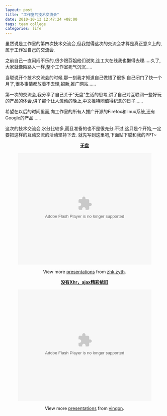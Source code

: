 ```yaml
---
layout: post
title: "工作室的技术交流会"
date: 2010-10-13 12:47:24 +08:00
tags: team college
categories: life
---
```


虽然说是工作室的第四次技术交流会,但我觉得这次的交流会才算是真正意义上的,属于工作室自己的交流会.

之前自己一直闷闷不乐的,很少跟芬姐他们说笑,连工大在线我也懒得去理.....久了,大家就像陌路人一样,整个工作室死气沉沉.....

当聪说开个技术交流会的时候,那一刻我才知道自己做错了很多.自己闭门了快一个月了,很多事情都放着不去理,招新,推广网站......

第一次的交流会,我分享了自己关于"无盘"生活的思考,讲了自己对互联网一些好玩的产品的体会,讲了那个让人激动的晚上,中文推特圈值得纪念的日子......

希望在以后的时间里面,向工作室的所有人推广开源的Firefox和linux系统,还有Google的产品......

这次的技术交流会,水分比较多,而且准备的也不是很充分.不过,这只是个开始,一定要把这样的互动交流的活动坚持下去.
就先写到这里吧,下面贴下聪和我的PPT~ <!--more-->



<p style="text-align: center;"><a title="无盘" href="http://www.slideshare.net/zhkzyth/ss-5414681"><strong>无盘</strong></a></p>

<p style="text-align: center;"><object id="__sse5414681" classid="clsid:d27cdb6e-ae6d-11cf-96b8-444553540000" width="425" height="355" codebase="http://download.macromedia.com/pub/shockwave/cabs/flash/swflash.cab#version=6,0,40,0"><param name="allowFullScreen" value="true" /><param name="allowScriptAccess" value="always" /><param name="src" value="http://static.slidesharecdn.com/swf/ssplayer2.swf?doc=random-101011105211-phpapp01&amp;stripped_title=ss-5414681&amp;userName=zhkzyth" /><param name="name" value="__sse5414681" /><param name="allowfullscreen" value="true" /><embed id="__sse5414681" type="application/x-shockwave-flash" width="425" height="355" src="http://static.slidesharecdn.com/swf/ssplayer2.swf?doc=random-101011105211-phpapp01&amp;stripped_title=ss-5414681&amp;userName=zhkzyth" name="__sse5414681" allowscriptaccess="always" allowfullscreen="true"></embed></object></p>

<p style="text-align: center;">View more <a href="http://www.slideshare.net/">presentations</a> from <a href="http://www.slideshare.net/zhkzyth">zhk zyth</a>.</p>

<p style="text-align: center;"><strong><a title="没有Xhr，ajax精彩依旧" href="http://www.slideshare.net/vinqon/xhrajax">没有Xhr，ajax精彩依旧</a></strong></p>

<p style="text-align: center;"><object id="__sse5414545" classid="clsid:d27cdb6e-ae6d-11cf-96b8-444553540000" width="425" height="355" codebase="http://download.macromedia.com/pub/shockwave/cabs/flash/swflash.cab#version=6,0,40,0"><param name="allowFullScreen" value="true" /><param name="allowScriptAccess" value="always" /><param name="src" value="http://static.slidesharecdn.com/swf/ssplayer2.swf?doc=xhrajax-101011103649-phpapp01&amp;stripped_title=xhrajax&amp;userName=vinqon" /><param name="name" value="__sse5414545" /><param name="allowfullscreen" value="true" /><embed id="__sse5414545" type="application/x-shockwave-flash" width="425" height="355" src="http://static.slidesharecdn.com/swf/ssplayer2.swf?doc=xhrajax-101011103649-phpapp01&amp;stripped_title=xhrajax&amp;userName=vinqon" name="__sse5414545" allowscriptaccess="always" allowfullscreen="true"></embed></object>

<p style="text-align: center;">View more <a href="http://www.slideshare.net/">presentations</a> from <a href="http://www.slideshare.net/vinqon">vinqon</a>.</p>
